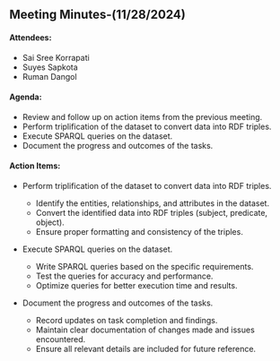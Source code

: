 ## Meeting Minutes-(11/28/2024)

#### Attendees:
* Sai Sree Korrapati
* Suyes Sapkota
* Ruman Dangol
  
#### Agenda:
* Review and follow up on action items from the previous meeting.
* Perform triplification of the dataset to convert data into RDF triples.
* Execute SPARQL queries on the dataset.
* Document the progress and outcomes of the tasks.

#### Action Items:
* Perform triplification of the dataset to convert data into RDF triples.
   - Identify the entities, relationships, and attributes in the dataset.  
   - Convert the identified data into RDF triples (subject, predicate, object).  
   - Ensure proper formatting and consistency of the triples.

* Execute SPARQL queries on the dataset.
   - Write SPARQL queries based on the specific requirements.  
   - Test the queries for accuracy and performance.  
   - Optimize queries for better execution time and results.

* Document the progress and outcomes of the tasks.
   - Record updates on task completion and findings.  
   - Maintain clear documentation of changes made and issues encountered.  
   - Ensure all relevant details are included for future reference.






